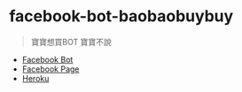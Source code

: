 # facebook-bot-baobaobuybuy

> 寶寶想買BOT 寶寶不說

- [Facebook Bot](https://developers.facebook.com/apps/1754720094797742/dashboard/)
- [Facebook Page](https://www.facebook.com/%E5%AF%B6%E5%AF%B6%E6%83%B3%E8%B2%B7-BOT-%E5%AF%B6%E5%AF%B6%E4%B8%8D%E8%AA%AA-300405090306637/)
- [Heroku](https://dashboard.heroku.com/apps/baobaobuybuy)

